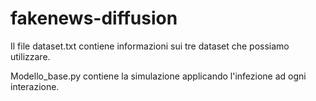 # fakenews-diffusion<br />

Il file dataset.txt contiene informazioni sui tre dataset che possiamo utilizzare.<br />

Modello_base.py contiene la simulazione applicando l'infezione ad ogni interazione.

